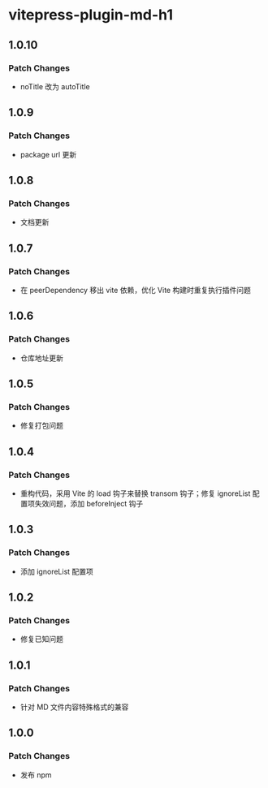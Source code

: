 # vitepress-plugin-md-h1

## 1.0.10

### Patch Changes

- noTitle 改为 autoTitle

## 1.0.9

### Patch Changes

- package url 更新

## 1.0.8

### Patch Changes

- 文档更新

## 1.0.7

### Patch Changes

- 在 peerDependency 移出 vite 依赖，优化 Vite 构建时重复执行插件问题

## 1.0.6

### Patch Changes

- 仓库地址更新

## 1.0.5

### Patch Changes

- 修复打包问题

## 1.0.4

### Patch Changes

- 重构代码，采用 Vite 的 load 钩子来替换 transom 钩子；修复 ignoreList 配置项失效问题，添加 beforeInject 钩子

## 1.0.3

### Patch Changes

- 添加 ignoreList 配置项

## 1.0.2

### Patch Changes

- 修复已知问题

## 1.0.1

### Patch Changes

- 针对 MD 文件内容特殊格式的兼容

## 1.0.0

### Patch Changes

- 发布 npm
